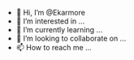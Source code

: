 - 👋 Hi, I’m @Ekarmore
- 👀 I’m interested in ...
- 🌱 I’m currently learning ...
- 💞️ I’m looking to collaborate on ...
- 📫 How to reach me ...

<!---
Ekarmore/Ekarmore is a ✨ special ✨ repository because its `README.md` (this file) appears on your GitHub profile.
You can click the Preview link to take a look at your changes.
--->
